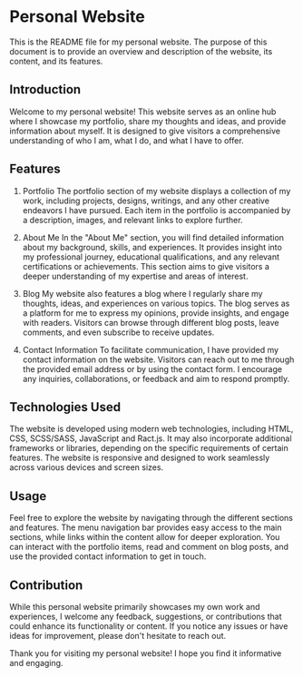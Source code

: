 # Personal Website

This is the README file for my personal website. The purpose of this document is to provide an overview and description of the website, its content, and its features.

## Introduction

Welcome to my personal website! This website serves as an online hub where I showcase my portfolio, share my thoughts and ideas, and provide information about myself. It is designed to give visitors a comprehensive understanding of who I am, what I do, and what I have to offer.

## Features

1. Portfolio
   The portfolio section of my website displays a collection of my work, including projects, designs, writings, and any other creative endeavors I have pursued. Each item in the portfolio is accompanied by a description, images, and relevant links to explore further.

2. About Me
   In the "About Me" section, you will find detailed information about my background, skills, and experiences. It provides insight into my professional journey, educational qualifications, and any relevant certifications or achievements. This section aims to give visitors a deeper understanding of my expertise and areas of interest.

3. Blog
   My website also features a blog where I regularly share my thoughts, ideas, and experiences on various topics. The blog serves as a platform for me to express my opinions, provide insights, and engage with readers. Visitors can browse through different blog posts, leave comments, and even subscribe to receive updates.

4. Contact Information
   To facilitate communication, I have provided my contact information on the website. Visitors can reach out to me through the provided email address or by using the contact form. I encourage any inquiries, collaborations, or feedback and aim to respond promptly.

## Technologies Used

The website is developed using modern web technologies, including HTML, CSS, SCSS/SASS, JavaScript and Ract.js. It may also incorporate additional frameworks or libraries, depending on the specific requirements of certain features. The website is responsive and designed to work seamlessly across various devices and screen sizes.

## Usage

Feel free to explore the website by navigating through the different sections and features. The menu navigation bar provides easy access to the main sections, while links within the content allow for deeper exploration. You can interact with the portfolio items, read and comment on blog posts, and use the provided contact information to get in touch.

## Contribution

While this personal website primarily showcases my own work and experiences, I welcome any feedback, suggestions, or contributions that could enhance its functionality or content. If you notice any issues or have ideas for improvement, please don't hesitate to reach out.

Thank you for visiting my personal website! I hope you find it informative and engaging.
